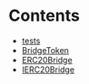 

# Contents
- [tests](/src/CrossChainApplications/ERC20Bridge/tests)
- [BridgeToken](BridgeToken.sol/contract.BridgeToken.md)
- [ERC20Bridge](ERC20Bridge.sol/contract.ERC20Bridge.md)
- [IERC20Bridge](IERC20Bridge.sol/interface.IERC20Bridge.md)
